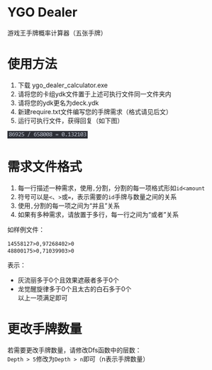 # YGO Dealer
游戏王手牌概率计算器（五张手牌）

# 使用方法
1. 下载 ygo_dealer_calculator.exe
2. 请将您的卡组ydk文件置于上述可执行文件同一文件夹内
3. 请将您的ydk更名为deck.ydk
4. 新建require.txt文件编写您的手牌需求（格式请见后文）
5. 运行可执行文件，获得回复（如下图）

![样例概率](example.png)

# 需求文件格式
1. 每一行描述一种需求，使用`,`分割，分割的每一项格式形如`id<amount`
2. 符号可以是`<`、`>`或`=`，表示需要的`id`手牌与数量之间的关系
3. 使用`,`分割的每一项之间为“并且”关系
4. 如果有多种需求，请放置于多行，每一行之间为“或者”关系

如样例文件：
```
14558127>0,97268402>0
48800175>0,71039903>0
```
表示：
- 灰流丽多于0个且效果遮蔽者多于0个
- 龙觉醒旋律多于0个且太古的白石多于0个  
以上一项满足即可

# 更改手牌数量
若需要更改手牌数量，请修改Dfs函数中的层数：  
`Depth > 5`修改为`Depth > n`即可（n表示手牌数量）